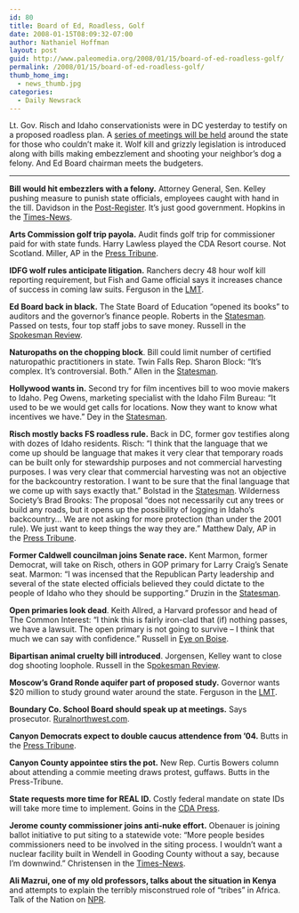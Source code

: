 ```yaml
---
id: 80
title: Board of Ed, Roadless, Golf
date: 2008-01-15T08:09:32-07:00
author: Nathaniel Hoffman
layout: post
guid: http://www.paleomedia.org/2008/01/15/board-of-ed-roadless-golf/
permalink: /2008/01/15/board-of-ed-roadless-golf/
thumb_home_img:
  - news_thumb.jpg
categories:
  - Daily Newsrack
---
```

Lt. Gov. Risch and Idaho conservationists were in DC yesterday to testify on a proposed roadless plan. A [series of meetings will be held](http://www.roadless.fs.fed.us/documents/idaho_roadless/idaho_rdless_public_mtg_%20info.pdf) around the state for those who couldn&#8217;t make it. Wolf kill and grizzly legislation is introduced along with bills making embezzlement and shooting your neighbor&#8217;s dog a felony. And Ed Board chairman meets the budgeters. <!--more-->

* * *

**Bill would hit embezzlers with a felony.** Attorney General, Sen. Kelley pushing measure to punish state officials, employees caught with hand in the till. Davidson in the [Post-Register](http://www.postregister.com/story.php?accnum=1003-01152008&today=2008-01-15%2000:00:00). It&#8217;s just good government. Hopkins in the [Times-News](http://www.magicvalley.com/articles/2008/01/15/news/local_state/128687.txt).

**Arts Commission golf trip payola.** Audit finds golf trip for commissioner paid for with state funds. Harry Lawless played the CDA Resort course. Not Scotland. Miller, AP in the [Press Tribune](http://hosted.ap.org/dynamic/stories/I/ID_LEGISLATIVE_AUDIT_IDOL-?SITE=IDNCP&SECTION=HOME&TEMPLATE=DEFAULT). 

**IDFG wolf rules anticipate litigation.** Ranchers decry 48 hour wolf kill reporting requirement, but Fish and Game official says it increases chance of success in coming law suits. Ferguson in the [LMT](http://www.lmtribune.com/story/northwest/13480/). 

**Ed Board back in black.** The State Board of Education &#8220;opened its books&#8221; to auditors and the governor&#8217;s finance people. Roberts in the [Statesman](http://www.idahostatesman.com/newsupdates/story/264909.html). Passed on tests, four top staff jobs to save money. Russell in the [Spokesman Review](http://www.spokesmanreview.com/idaho/story.asp?ID=227756).

**Naturopaths on the chopping block**. Bill could limit number of certified naturopathic practitioners in state. Twin Falls Rep. Sharon Block: &#8220;It&#8217;s complex. It&#8217;s controversial. Both.&#8221; Allen in the [Statesman](http://www.idahostatesman.com/idahopolitics/story/264914.html).

**Hollywood wants in.** Second try for film incentives bill to woo movie makers to Idaho. Peg Owens, marketing specialist with the Idaho Film Bureau: &#8220;It used to be we would get calls for locations. Now they want to know what incentives we have.&#8221; Dey in the [Statesman](http://www.idahostatesman.com/idahopolitics/story/264685.html).

**Risch mostly backs FS roadless rule.** Back in DC, former gov testifies along with dozes of Idaho residents. Risch: &#8220;I think that the language that we come up should be language that makes it very clear that temporary roads can be built only for stewardship purposes and not commercial harvesting purposes. I was very clear that commercial harvesting was not an objective for the backcountry restoration. I want to be sure that the final language that we come up with says exactly that.&#8221; Bolstad in the [Statesman](http://www.idahostatesman.com/235/story/264907.html). Wilderness Society&#8217;s Brad Brooks: The proposal &#8220;does not necessarily cut any trees or build any roads, but it opens up the possibility of logging in Idaho&#8217;s backcountry&#8230; We are not asking for more protection (than under the 2001 rule). We just want to keep things the way they are.&#8221; Matthew Daly, AP in the [Press Tribune](http://hosted.ap.org/dynamic/stories/W/WST_IDAHO_ROADLESS_IDOL-?SITE=IDNCP&SECTION=HOME&TEMPLATE=DEFAULT).

**Former Caldwell councilman joins Senate race.** Kent Marmon, former Democrat, will take on Risch, others in GOP primary for Larry Craig&#8217;s Senate seat. Marmon: &#8220;I was incensed that the Republican Party leadership and several of the state elected officials believed they could dictate to the people of Idaho who they should be supporting.&#8221; Druzin in the [Statesman](http://www.idahostatesman.com/idahopolitics/story/264897.html).

**Open primaries look dead**. Keith Allred, a Harvard professor and head of The Common Interest: “I think this is fairly iron-clad that (if) nothing passes, we have a lawsuit. The open primary is not going to survive – I think that much we can say with confidence.” Russell in [Eye on Boise](http://www.spokesmanreview.com/blogs/boise/archive/?postID=6853#).

**Bipartisan animal cruelty bill introduced**. Jorgensen, Kelley want to close dog shooting loophole. Russell in the S[pokesman Review](http://www.spokesmanreview.com/idaho/story.asp?ID=227757).

**Moscow&#8217;s Grand Ronde aquifer part of proposed study.** Governor wants $20 million to study ground water around the state. Ferguson in the [LMT](http://www.lmtribune.com/story/northwest/13501/).

**Boundary Co. School Board should speak up at meetings.** Says prosecutor. [Ruralnorthwest.com](http://www.ruralnorthwest.com/artman/publish/article_8090.shtml).

**Canyon Democrats expect to double caucus attendence from &#8217;04.** Butts in the [Press Tribune](http://www.idahopress.com/?id=3120). 

**Canyon County appointee stirs the pot.** New Rep. Curtis Bowers column about attending a commie meeting draws protest, guffaws. Butts in the Press-Tribune. 

**State requests more time for REAL ID.** Costly federal mandate on state IDs will take more time to implement. Goins in the [CDA Press](http://www.cdapress.com/articles/2008/01/15/news/news04.txt).

**Jerome county commissioner joins anti-nuke effort.** Obenauer is joining ballot initiative to put siting to a statewide vote: &#8220;More people besides commissioners need to be involved in the siting process. I wouldn&#8217;t want a nuclear facility built in Wendell in Gooding County without a say, because I&#8217;m downwind.&#8221; Christensen in the [Times-News](http://www.magicvalley.com/articles/2008/01/14/news/local_state/128662.txt).

**Ali Mazrui, one of my old professors, talks about the situation in Kenya** and attempts to explain the terribly misconstrued role of &#8220;tribes&#8221; in Africa. Talk of the Nation on [NPR](http://www.npr.org/templates/story/story.php?storyId=18078665).